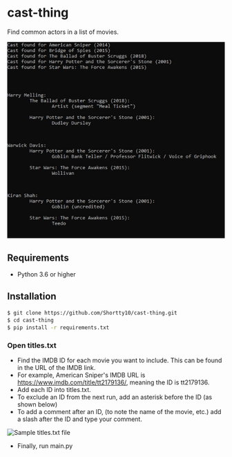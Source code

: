 # cast-thing
Find common actors in a list of movies.

![Sample Output](/images/example.jpg)

## Requirements
 - Python 3.6 or higher

## Installation
```sh
$ git clone https://github.com/Shortty10/cast-thing.git
$ cd cast-thing
$ pip install -r requirements.txt
```

### Open titles.txt
- Find the IMDB ID for each movie you want to include. This can be found in the URL of the IMDB link.
- For example, American Sniper's IMDB URL is https://www.imdb.com/title/tt2179136/, meaning the ID is  tt2179136.
- Add each ID into titles.txt.
- To exclude an ID from the next run, add an asterisk before the ID (as shown below)
- To add a comment after an ID, (to note the name of the movie, etc.) add a slash after the ID and type your comment.

![Sample titles.txt file](/images/title.jpg)

- Finally, run main.py